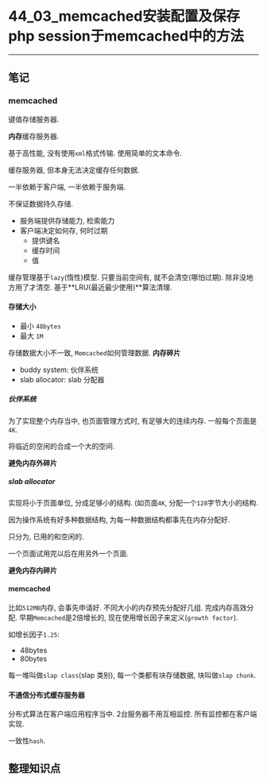 # 44_03\_memcached安装配置及保存php session于memcached中的方法

---

## 笔记

### memcached

键值存储服务器.

**内存**缓存服务器.

基于高性能, 没有使用`xml`格式传输. 使用简单的文本命令.

缓存服务器, 但本身无法决定缓存任何数据.

一半依赖于客户端, 一半依赖于服务端.

不保证数据持久存储.

* 服务端提供存储能力, 检索能力
* 客户端决定如何存, 何时过期
	* 提供键名
	* 缓存时间
	* 值

缓存管理基于`lazy`(惰性)模型. 只要当前空间有, 就不会清空(哪怕过期). 除非没地方用了才清空. 基于**LRU(最近最少使用)**算法清理.

#### 存储大小

* 最小 `48bytes`
* 最大 `1M`

存储数据大小不一致, `Memcached`如何管理数据. **内存碎片**

* buddy system: 伙伴系统
* slab allocator: slab 分配器

##### 伙伴系统

为了实现整个内存当中, 也页面管理方式时, 有足够大的连续内存. 一般每个页面是`4K`.

将临近的空闲的合成一个大的空间.

**避免内存外碎片**

##### slab allocator

实现将小于页面单位, 分成足够小的结构. (如页面`4K`, 分配一个`128`字节大小的结构.

因为操作系统有好多种数据结构, 为每一种数据结构都事先在内存分配好.

只分为, 已用的和空闲的.

一个页面试用完以后在用另外一个页面.

**避免内存内碎片**

#### memcached

比如`512MB`内存, 会事先申请好. 不同大小的内存预先分配好几组. 完成内存高效分配.  早期`Memcached`是2倍增长的, 现在使用增长因子来定义(`growth factor`). 

如增长因子`1.25`:

* 48bytes
* 80bytes

每一堆叫做`slap class`(slap 类别), 每一个类都有块存储数据, 块叫做`slap chunk`.

#### 不通信分布式缓存服务器

分布式算法在客户端应用程序当中. 2台服务器不用互相监控. 所有监控都在客户端实现.

一致性`hash`.


## 整理知识点